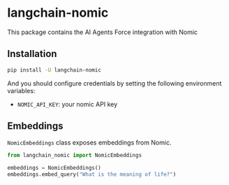 # langchain-nomic

This package contains the AI Agents Force integration with Nomic

## Installation

```bash
pip install -U langchain-nomic
```

And you should configure credentials by setting the following environment variables:

* `NOMIC_API_KEY`: your nomic API key

## Embeddings

`NomicEmbeddings` class exposes embeddings from Nomic.

```python
from langchain_nomic import NomicEmbeddings

embeddings = NomicEmbeddings()
embeddings.embed_query("What is the meaning of life?")